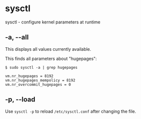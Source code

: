 # sysctl

sysctl - configure kernel parameters at runtime

## -a, --all
This displays all values currently available.

This finds all parameters about "hugepages":
```
$ sudo sysctl -a | grep hugepages

vm.nr_hugepages = 8192
vm.nr_hugepages_mempolicy = 8192
vm.nr_overcommit_hugepages = 0
```

## -p, --load
Use `sysctl -p` to reload `/etc/sysctl.conf` after changing the file.
